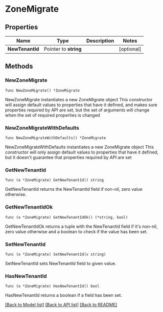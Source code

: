 # ZoneMigrate

## Properties

Name | Type | Description | Notes
------------ | ------------- | ------------- | -------------
**NewTenantId** | Pointer to **string** |  | [optional] 

## Methods

### NewZoneMigrate

`func NewZoneMigrate() *ZoneMigrate`

NewZoneMigrate instantiates a new ZoneMigrate object
This constructor will assign default values to properties that have it defined,
and makes sure properties required by API are set, but the set of arguments
will change when the set of required properties is changed

### NewZoneMigrateWithDefaults

`func NewZoneMigrateWithDefaults() *ZoneMigrate`

NewZoneMigrateWithDefaults instantiates a new ZoneMigrate object
This constructor will only assign default values to properties that have it defined,
but it doesn't guarantee that properties required by API are set

### GetNewTenantId

`func (o *ZoneMigrate) GetNewTenantId() string`

GetNewTenantId returns the NewTenantId field if non-nil, zero value otherwise.

### GetNewTenantIdOk

`func (o *ZoneMigrate) GetNewTenantIdOk() (*string, bool)`

GetNewTenantIdOk returns a tuple with the NewTenantId field if it's non-nil, zero value otherwise
and a boolean to check if the value has been set.

### SetNewTenantId

`func (o *ZoneMigrate) SetNewTenantId(v string)`

SetNewTenantId sets NewTenantId field to given value.

### HasNewTenantId

`func (o *ZoneMigrate) HasNewTenantId() bool`

HasNewTenantId returns a boolean if a field has been set.


[[Back to Model list]](../README.md#documentation-for-models) [[Back to API list]](../README.md#documentation-for-api-endpoints) [[Back to README]](../README.md)


